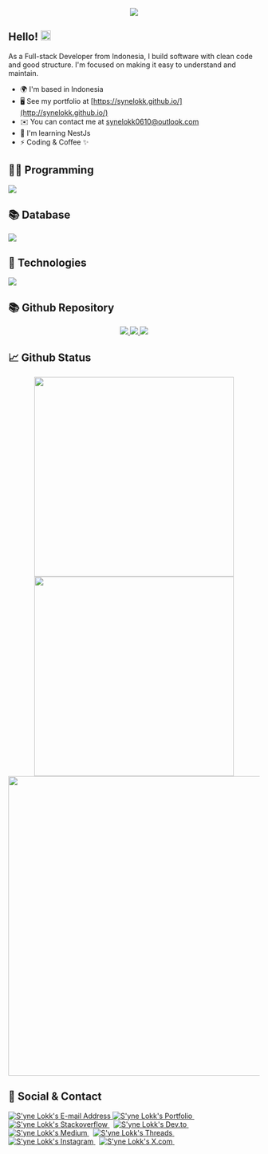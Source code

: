 <p align="center">
<img src="https://readme-typing-svg.herokuapp.com/?font=Pacifico&size=40&color=ec4899&width=670&height=100&duration=9000&center=true&lines=Welcome%20to%20My%20Profile">
  
<h2>Hello! <img src="https://user-images.githubusercontent.com/43292234/179925738-4df11b89-1924-4d3d-82b5-3a197ac4f031.gif" width="20" /></h2>
  As a Full-stack Developer from Indonesia, I build software with clean code and good structure. I'm focused on making it easy to understand and maintain.
    
  * 🌍  I'm based in Indonesia
  * 🖥️  See my portfolio at [https://synelokk.github.io/](http://synelokk.github.io/)
  * ✉️  You can contact me at [synelokk0610@outlook.com](mailto:synelokk0610@outlook.com)
  * 🧠  I'm learning NestJs
  * ⚡  Coding & Coffee ✨

<h2>👨‍💻 Programming</h2>
<img src='https://skillicons.dev/icons?i=js,ts,nodejs,express,nestjs,php,cs,dotnet'>

<h2>📚 Database</h2>
<img src='https://skillicons.dev/icons?i=mongodb,mysql,sqlite'>

<h2>🔧 Technologies</h2>
<img src='https://skillicons.dev/icons?i=git,github,linux,docker,azure'>

<h2>📚 Github Repository</h2>
<p align="center">
  
  <a href="https://github.com/synelokk/microservice-k8s-first-app">
    <img src="https://github-readme-stats-git-masterrstaa-rickstaa.vercel.app/api/pin/?username=synelokk&repo=microservice-k8s-first-app&theme=vision-friendly-dark&hide_border=true&border_radius=0">
  </a>
  <a href="https://github.com/synelokk/nodejs-rabbitmq">
    <img src="https://github-readme-stats-git-masterrstaa-rickstaa.vercel.app/api/pin/?username=synelokk&repo=nodejs-rabbitmq&theme=vision-friendly-dark&hide_border=true&border_radius=0">
  </a>
  <a href="https://github.com/synelokk/nodejs-socket">
    <img src="https://github-readme-stats-git-masterrstaa-rickstaa.vercel.app/api/pin/?username=synelokk&repo=nodejs-socket&theme=vision-friendly-dark&hide_border=true&border_radius=0">
  </a>

<h2>📈 Github Status</h2>
<p align="center">
<img src="https://github-readme-stats-git-masterrstaa-rickstaa.vercel.app/api?username=synelokk&show_icons=true&theme=vision-friendly-dark&include_all_commits=true&count_private=true&hide_border=true&border_radius=0" width="400" heigh="220">
<img src="https://github-readme-streak-stats.herokuapp.com?user=synelokk&theme=neon-dark&hide_border=true&border_radius=0&date_format=M%20j%5B%2C%20Y%5D&sideLabels=FFFFFF&currStreakLabel=FFB000&dates=785EF0&sideNums=FFB000&currStreakNum=FFB000&ring=DD1D1D&stroke=00000000&background=0000000" width="400" heigh="220">
<img src="https://github-readme-stats-git-masterrstaa-rickstaa.vercel.app/api/top-langs/?username=synelokk&layout=compact&theme=vision-friendly-dark&card_width=700&hide=html,css,blade,php&hide_border=true&border_radius=0" width="600" heigh="220">

<h2>📇 Social & Contact</h2>
    <div align="left">
      <a href="mailto:synelokk0601@gmail.com" target="_blank" rel="noreferrer"> <img
          alt="S'yne Lokk's E-mail Address"
          src="https://img.shields.io/badge/E&#8209;mail-D14836?style=for-the-badge&logo=gmail&logoColor=white" />
      </a>
      <a href="https://github.com/synelokk" target="_blank" rel="noreferrer"> <img
          alt="S'yne Lokk's Portfolio"
          src="https://img.shields.io/badge/Portfolio-08203A?style=for-the-badge&logo=About.me&logoColor=white" />
      </a>
      &nbsp;
      <a href="https://www.stackoverflow.com/users/18652816/syne-lokk"
        target="_blank" rel="noreferrer"> <img
          alt="S'yne Lokk's Stackoverflow"
          src="https://img.shields.io/badge/stackoverflow-F58025?style=for-the-badge&logo=stackoverflow&logoColor=white" />
      </a>
      &nbsp;
      <a href="https://www.dev.to/synelokk" target="_blank" rel="noreferrer"> <img
          alt="S'yne Lokk's Dev.to"
          src="https://img.shields.io/badge/dev.to-0A0A0A?style=for-the-badge&logo=devdotto&logoColor=white" />
      </a>
      &nbsp;
      <a href="https://synelokk.medium.com/" target="_blank" rel="noreferrer"> <img
          alt="S'yne Lokk's Medium"
          src="https://img.shields.io/badge/Medium-000000?style=for-the-badge&logo=medium&logoColor=white" />
      </a>
      &nbsp;
      <a href="https://www.threads.net/@syne_lokk" target="_blank" rel="noreferrer">
        <img
          alt="S'yne Lokk's Threads"
          src="https://img.shields.io/badge/threads-000000?style=for-the-badge&logo=threads&logoColor=white" />
      </a>
      &nbsp;
      <a href="https://www.instagram.com/syne_lokk" target="_blank"
        rel="noreferrer"> <img
          alt="S'yne Lokk's Instagram"
          src="https://img.shields.io/badge/Instagram-E4405F?style=for-the-badge&logo=Instagram&logoColor=white" />
      </a>
      &nbsp;
      <a href="https://x.com/synelokk" target="_blank" rel="noreferrer"> <img
          alt="S'yne Lokk's X.com"
          src="https://img.shields.io/badge/Twitter-000000?style=for-the-badge&logo=X&logoColor=white" />
      </a>
      &nbsp;
    </div>
